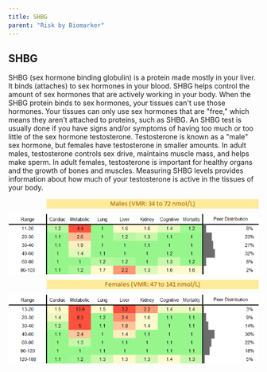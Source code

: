 ```yaml
---
title: SHBG
parent: "Risk by Biomarker"
---
```



## SHBG


SHBG (sex hormone binding globulin) is a protein made mostly in your liver. It binds (attaches) to sex hormones in your blood. SHBG helps control the amount of sex hormones that are actively working in your body. When the SHBG protein binds to sex hormones, your tissues can't use those hormones. Your tissues can only use sex hormones that are "free," which means they aren't attached to proteins, such as SHBG. An SHBG test is usually done if you have signs and/or symptoms of having too much or too little of the sex hormone testosterone. Testosterone is known as a "male" sex hormone, but females have testosterone in smaller amounts. In adult males, testosterone controls sex drive, maintains muscle mass, and helps make sperm. In adult females, testosterone is important for healthy organs and the growth of bones and muscles. Measuring SHBG levels provides information about how much of your testosterone is active in the tissues of your body.

<div style="display: flex; flex-direction: column; gap: 10px;">

  <img src="/assets/images/vmrbiomarker_shbg__male.png" alt="SHBG VMR Male" style="margin-left: 15%">
  <img src="/assets/images/rr_shbg__male.png" alt="SHBG RR Male">

  <img src="/assets/images/vmrbiomarker_shbg__female.png" alt="SHBG VMR Female" style="margin-left: 15%; ">
  <img src="/assets/images/rr_shbg__female.png" alt="SHBG RR Female">

</div>



